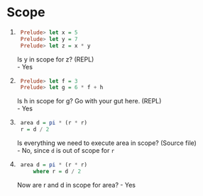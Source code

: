 # Scope

1. ```Haskell
    Prelude> let x = 5
    Prelude> let y = 7
    Prelude> let z = x * y
    ```

    Is y in scope for z? (REPL)  
    \- Yes

2. ```Haskell
    Prelude> let f = 3
    Prelude> let g = 6 * f + h
    ```
    Is h in scope for g? Go with your gut here. (REPL)  
    \- Yes

3. ```Haskell
    area d = pi * (r * r)
    r = d / 2
    ```
    Is everything we need to execute area in scope? (Source file)  
    \- No, since `d` is out of scope for `r`

4. ```Haskell
    area d = pi * (r * r)
        where r = d / 2
    ```
    Now are r and d in scope for area?
    \- Yes